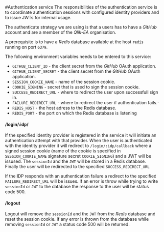 #Authentication service
The responsibilities of the authentication service is to coordinate authentication sessions with configured identity providers and to issue JWTs for internal usage. 

The authenticate strategy we are using is that a users has to have a _GitHub_ account and are a member of the _Qlik-EA_ organisation.

A prerequisite is to have a _Redis_ database available at the host `redis` running on port `6379`.

The following environment variables needs to be entered to this service:
- `GITHUB_CLIENT_ID` - the client secret from the _GitHub_ OAuth application.
- `GITHUB_CLIENT_SECRET` - the client secret from the _GitHub_ OAuth application. 
- `SESSION_COOKIE_NAME` - name of the session cookie.
- `COOKIE_SIGNING` - secret that is used to sign the session cookie.
- `SUCCESS_REDIRECT_URL` - where to redirect the user upon successfull sign in.
- `FAILURE_REDIRECT_URL` - where to redirect the user if authentication fails.-
- `REDIS_HOST` - the host adress to the Redis database.
- `REDIS_PORT` - the port on which the Redis database is listening

#### /login/:idp/
If the specified identity provider is registered in the service it will initiate an authentication attempt with that provider.
When the user is authenticated with the identity provider it will redirect to `/login/:idp/callback` where a signed session cookie 
(name of the cookie is specified in `SESSION_COOKIE_NAME` signature secret `COOKIE_SIGNING`) and a JWT will be issused.
The `sessionId` and the `JWT` will be stored in a Redis database. Finally the user will be redirected to the specified `SUCCESS_REDIRECT_URL`

If the IDP responds with an authentication failure a redirect to the specified `FAILURE_REDIRECT_URL` will be issues.
If an error is throw while trying to write `sessionId` or `JWT` to the database the response to the user will be status code 500.

#### /logout
Logout will remove the `sessionId` and the `JWT` from the _Redis_ database and reset the session cookie.
If any error is thrown from the database while removing `sessionId` or `JWT` a status code 500 will be returned.
